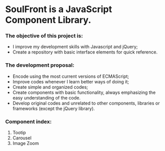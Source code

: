 <h1>SoulFront is a JavaScript Component Library.</h1>

<h3>The objective of this project is:</h3>

- I improve my development skills with Javascript and jQuery;
- Create a repository with basic interface elements for quick reference.

<h3>The development proposal:</h3>

- Encode using the most current versions of ECMAScript;
- Improve codes whenever I learn better ways of doing it;
- Create simple and organized codes;
- Create components with basic functionality, always emphasizing the easy understanding of the code.
- Develop original codes and unrelated to other components, libraries or frameworks (except the jQuery library).

<h3>Component index:</h3>

<ol>
  <li>Tootip</li>
  <li>Carousel</li>
  <li>Image Zoom</li>
</ol>
